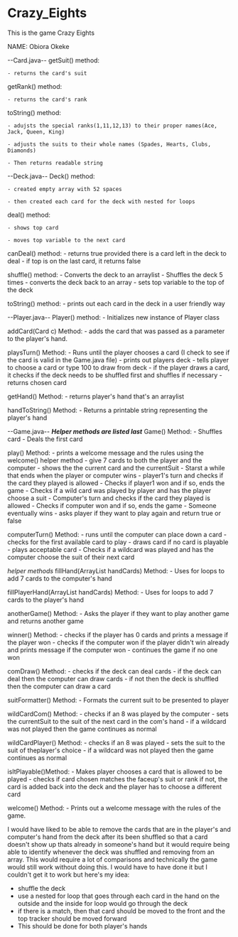 # Crazy_Eights
This is the game Crazy Eights

NAME: Obiora Okeke

--Card.java--
getSuit() method:

    - returns the card's suit

getRank() method:

    - returns the card's rank

toString() method:

    - adujsts the special ranks(1,11,12,13) to their proper names(Ace, Jack, Queen, King)
    
    - adjusts the suits to their whole names (Spades, Hearts, Clubs, Diamonds)
    
    - Then returns readable string

--Deck.java--
Deck() method:

    - created empty array with 52 spaces
    
    - then created each card for the deck with nested for loops

deal() method:

    - shows top card 
    
    - moves top variable to the next card

canDeal() method:
    - returns true provided there is a card left in the deck to deal
    - if top is on the last card, it returns false

shuffle() method:
    - Converts the deck to an arraylist
    - Shuffles the deck 5 times 
    - converts the deck back to an array
    - sets top variable to the top of the deck

toString() method:
    - prints out each card in the deck in a user friendly way



--Player.java--
Player() method:
    - Initializes new instance of Player class

addCard(Card c) Method:
    - adds the card that was passed as a parameter to the player's hand.

playsTurn() Method:
    - Runs until the player chooses a card (I check to see if the card is valid in the Game.java file)
    - prints out players deck
    - tells player to choose a card or type 100 to draw from deck
    - if the player draws a card, it checks if the deck needs to be shuffled first and shuffles if necessary
    - returns chosen card

getHand() Method:
    - returns player's hand that's an arraylist

handToString() Method:
    - Returns a printable string representing the player's hand

--Game.java--
***Helper methods are listed last***
Game() Method:
    - Shuffles card
    - Deals the first card

play() Method:
    - prints a welcome message and the rules using the welcome() helper method
    - give 7 cards to both the player and the computer
    - shows the the current card and the currentSuit
    - Starst a while that ends when the player or computer wins
    - player1's turn and checks if the card they played is allowed
    - Checks if player1 won and if so, ends the game
    - Checks if a wild card was played by player and has the player choose a suit
    - Computer's turn and checks if the card they played is allowed
    - Checks if computer won and if so, ends the game
    - Someone eventually wins
    - asks player if they want to play again and return true or false

computerTurn() Method:
    - runs until the computer can place down a card
    - checks for the first available card to play
    - draws card if no card is playable
    - plays acceptable card
    - Checks if a wildcard was played and has the computer choose the suit of their next card

*helper methods*
fillHand(ArrayList handCards) Method:
    - Uses for loops to add 7 cards to the computer's hand

fillPlayerHand(ArrayList handCards) Method:
    - Uses for loops to add 7 cards to the player's hand

anotherGame() Method:
    - Asks the player if they want to play another game and returns another game

winner() Method:
    - checks if the player has 0 cards and prints a message if the player won
    - checks if the computer won if the player didn't win already and prints message if the computer won
    - continues the game if no one won

comDraw() Method:
    - checks if the deck can deal cards
    - if the deck can deal then the computer can draw cards
    - if not then the deck is shuffled then the computer can draw a card


suitFormatter() Method:
    - Formats the current suit to be presented to player

wildCardCom() Method:
    - checks if an 8 was played by the computer
    - sets the currentSuit to the suit of the next card in the com's hand
    - if a wildcard was not played then the game continues as normal

wildCardPlayer() Method:
    - checks if an 8 was played 
    - sets the suit to the suit of theplayer's choice
    - if a wildcard was not played then the game continues as normal

isItPlayable()Method:
    - Makes player chooses a card that is allowed to be played
    - checks if card chosen matches the faceup's suit or rank if not, the card is added back into the deck and the player has to choose a different card

welcome() Method:
    - Prints out a welcome message with the rules of the game.

I would have liked to be able to remove the cards that are in the player's and computer's hand from the deck after its been shuffled so that a card doesn't
show up thats already in someone's hand but it would require being able to identify whenever the deck was shuffled and removing from an array. This would 
require a lot of comparisons and technically the game would still work without doing this. I would have to have done it but I couldn't get it to work but 
here's my idea:
- shuffle the deck
- use a nested for loop that goes through each card in the hand on the outside and the inside for loop would go through the deck
- if there is a match, then that card should be moved to the front and the top tracker should be moved forward
- This should be done for both player's hands
